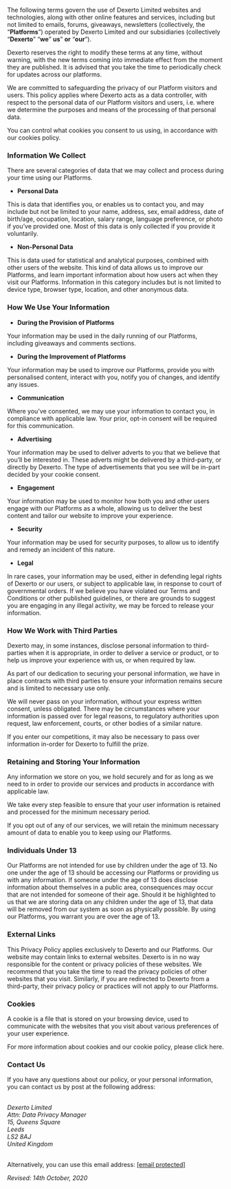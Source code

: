 The following terms govern the use of Dexerto Limited websites and technologies, along with other online features and services, including but not limited to emails, forums, giveaways, newsletters (collectively, the “**Platforms**”) operated by Dexerto Limited and our subsidiaries (collectively “**Dexerto**” “**we**” **us**” **or** “**our**”).

Dexerto reserves the right to modify these terms at any time, without warning, with the new terms coming into immediate effect from the moment they are published. It is advised that you take the time to periodically check for updates across our platforms.

We are committed to safeguarding the privacy of our Platform visitors and users. This policy applies where Dexerto acts as a data controller, with respect to the personal data of our Platform visitors and users, i.e. where we determine the purposes and means of the processing of that personal data.

You can control what cookies you consent to us using, in accordance with our cookies policy.

### Information We Collect

There are several categories of data that we may collect and process during your time using our Platforms.

* **Personal Data**

This is data that identifies you, or enables us to contact you, and may include but not be limited to your name, address, sex, email address, date of birth/age, occupation, location, salary range, language preference, or photo if you’ve provided one. Most of this data is only collected if you provide it voluntarily.

* **Non-Personal Data**

This is data used for statistical and analytical purposes, combined with other users of the website. This kind of data allows us to improve our Platforms, and learn important information about how users act when they visit our Platforms. Information in this category includes but is not limited to device type, browser type, location, and other anonymous data.

### How We Use Your Information

* **During the Provision of Platforms**

Your information may be used in the daily running of our Platforms, including giveaways and comments sections.

* **During the Improvement of Platforms**

Your information may be used to improve our Platforms, provide you with personalised content, interact with you, notify you of changes, and identify any issues.

* **Communication**

Where you’ve consented, we may use your information to contact you, in compliance with applicable law. Your prior, opt-in consent will be required for this communication.

* **Advertising**

Your information may be used to deliver adverts to you that we believe that you’ll be interested in. These adverts might be delivered by a third-party, or directly by Dexerto. The type of advertisements that you see will be in-part decided by your cookie consent.

* **Engagement**

Your information may be used to monitor how both you and other users engage with our Platforms as a whole, allowing us to deliver the best content and tailor our website to improve your experience.

* **Security**

Your information may be used for security purposes, to allow us to identify and remedy an incident of this nature.

* **Legal**

In rare cases, your information may be used, either in defending legal rights of Dexerto or our users, or subject to applicable law, in response to court of governmental orders. If we believe you have violated our Terms and Conditions or other published guidelines, or there are grounds to suggest you are engaging in any illegal activity, we may be forced to release your information.

### How We Work with Third Parties

Dexerto may, in some instances, disclose personal information to third-parties when it is appropriate, in order to deliver a service or product, or to help us improve your experience with us, or when required by law.

As part of our dedication to securing your personal information, we have in place contracts with third parties to ensure your information remains secure and is limited to necessary use only.

We will never pass on your information, without your express written consent, unless obligated. There may be circumstances where your information is passed over for legal reasons, to regulatory authorities upon request, law enforcement, courts, or other bodies of a similar nature.

If you enter our competitions, it may also be necessary to pass over information in-order for Dexerto to fulfill the prize.

### Retaining and Storing Your Information

Any information we store on you, we hold securely and for as long as we need to in order to provide our services and products in accordance with applicable law.

We take every step feasible to ensure that your user information is retained and processed for the minimum necessary period.

If you opt out of any of our services, we will retain the minimum necessary amount of data to enable you to keep using our Platforms.

### Individuals Under 13

Our Platforms are not intended for use by children under the age of 13. No one under the age of 13 should be accessing our Platforms or providing us with any information. If someone under the age of 13 does disclose information about themselves in a public area, consequences may occur that are not intended for someone of their age. Should it be highlighted to us that we are storing data on any children under the age of 13, that data will be removed from our system as soon as physically possible. By using our Platforms, you warrant you are over the age of 13.

### External Links

This Privacy Policy applies exclusively to Dexerto and our Platforms. Our website may contain links to external websites. Dexerto is in no way responsible for the content or privacy policies of these websites. We recommend that you take the time to read the privacy policies of other websites that you visit. Similarly, if you are redirected to Dexerto from a third-party, their privacy policy or practices will not apply to our Platforms.

### Cookies

A cookie is a file that is stored on your browsing device, used to communicate with the websites that you visit about various preferences of your user experience.

For more information about cookies and our cookie policy, please click here.

### Contact Us

If you have any questions about our policy, or your personal information, you can contact us by post at the following address:  
‍

_Dexerto Limited  
Attn: Data Privacy Manager  
15, Queens Square  
Leeds  
LS2 8AJ  
United Kingdom_  
‍

Alternatively, you can use this email address: [\[email protected\]](https://www.dexerto.media/cdn-cgi/l/email-protection)  

_Revised: 14th October, 2020_